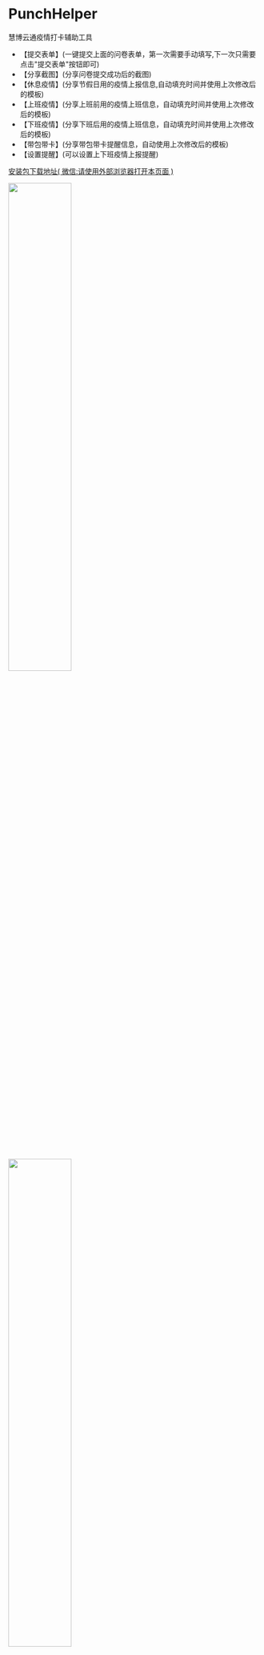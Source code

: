 # PunchHelper
慧博云通疫情打卡辅助工具

- 【提交表单】(一键提交上面的问卷表单，第一次需要手动填写,下一次只需要点击"提交表单"按钮即可)
- 【分享截图】(分享问卷提交成功后的截图)
- 【休息疫情】(分享节假日用的疫情上报信息,自动填充时间并使用上次修改后的模板)
- 【上班疫情】(分享上班前用的疫情上班信息，自动填充时间并使用上次修改后的模板)
- 【下班疫情】(分享下班后用的疫情上班信息，自动填充时间并使用上次修改后的模板)
- 【带包带卡】(分享带包带卡提醒信息，自动使用上次修改后的模板)
- 【设置提醒】(可以设置上下班疫情上报提醒)

[安装包下载地址( 微信:请使用外部浏览器打开本页面 )](https://github.com/guangdeshishe/PunchHelper/releases/download/v1.0/PuncherHelper_v1.0_release_20200418-222117.apk)
 
<img src="PuncherHelper_main.jpg" width = 50% height = 50% />
<img src="PuncherHelper_1.jpg" width = 50% height = 50% />
<img src="PuncherHelper_2.jpg" width = 50% height = 50% />
<img src="PuncherHelper_3.jpg" width = 50% height = 50% />
<img src="PuncherHelper_4.jpg" width = 50% height = 50% />
<img src="PuncherHelper_5.jpg" width = 50% height = 50% />
<img src="PuncherHelper_6.jpg" width = 50% height = 50% />
